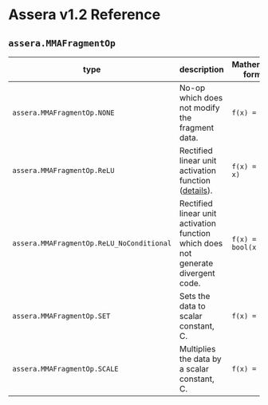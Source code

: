 [//]: # (Project: Assera)
[//]: # (Version: v1.2)

# Assera v1.2 Reference
## `assera.MMAFragmentOp`

type | description | Mathematical formula
--- | --- | ---
`assera.MMAFragmentOp.NONE` | No-op which does not modify the fragment data. | `f(x) = x`
`assera.MMAFragmentOp.ReLU` | Rectified linear unit activation function ([details](https://en.wikipedia.org/wiki/Rectifier_(neural_networks))). | `f(x) = max(0, x)`
`assera.MMAFragmentOp.ReLU_NoConditional` | Rectified linear unit activation function which does not generate divergent code. | `f(x) = x * bool(x > 0)`
`assera.MMAFragmentOp.SET` | Sets the data to scalar constant, C. | `f(x) = C`
`assera.MMAFragmentOp.SCALE` | Multiplies the data by a scalar constant, C. | `f(x) = C.f(x)`

<div style="page-break-after: always;"></div>
